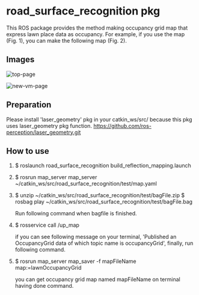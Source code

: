 # road_surface_recognition pkg

This ROS package provides the method making occupancy grid map that express lawn place data as occupancy.
For example, if you use the map (Fig. 1), you can make the following map (Fig. 2). 

## Images
![top-page](https://raw.githubusercontent.com/road_surface_recognition/images/map.pgm)

![new-vm-page](https://raw.githubusercontent.com/road_surface_recognition/images/lawnMap.pgm)


## Preparation

Please install 'laser_geometry' pkg in your catkin_ws/src/ because this pkg uses laser_geometry pkg function.
<https://github.com/ros-perception/laser_geometry.git>

## How to use


1. $ roslaunch road_surface_recognition build_reflection_mapping.launch

2. $ rosrun map_server map_server ~/catkin_ws/src/road_surface_recognition/test/map.yaml


 
3. $ unzip ~/catkin_ws/src/road_surface_recognition/test/bagFile.zip
   $ rosbag play ~/catkin_ws/src/road_surface_recognition/test/bagFile.bag

    Run following command when bagfile is finished.
4. $ rosservice call /up_map 


    if you can see following message on your terminal, 'Published an OccupancyGrid data of which topic name is occupancyGrid', finally, run following command. 
 
5. $ rosrun map_server map_saver -f mapFileName map:=lawnOccupancyGrid
 
     you can get occupancy grid map named mapFileName on terminal having done command.
















